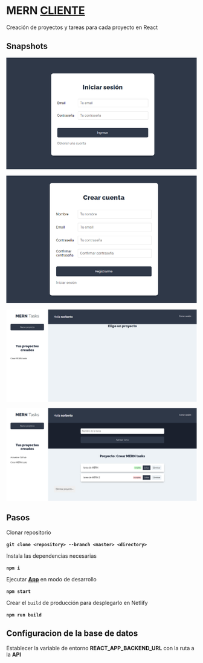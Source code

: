 # MERN [CLIENTE](https://kind-darwin-cfafe0.netlify.app)

Creación de proyectos y tareas para cada proyecto en React

## Snapshots

![Iniciar sesión](/snapshots/login.png "Iniciar sesión")

![Crear cuenta](/snapshots/crear-cuenta.png "Crear cuenta")

![Dashboard](/snapshots/dashboard.png "Inicio")

![Tareas de un proyecto](/snapshots/tareas-proyecto.png "Tareas de un proyecto")

## Pasos

Clonar repositorio

**`git clone <repository> --branch <master> <directory>`**

Instala las dependencias necesarias

**`npm i`**

Ejecutar **[App](http://localhost:3000)** en modo de desarrollo

**`npm start`**

Crear el `build` de producción para desplegarlo en Netlify

**`npm run build`**

## Configuracion de la base de datos

Establecer la variable de entorno **REACT_APP_BACKEND_URL** con la ruta a la **API**
